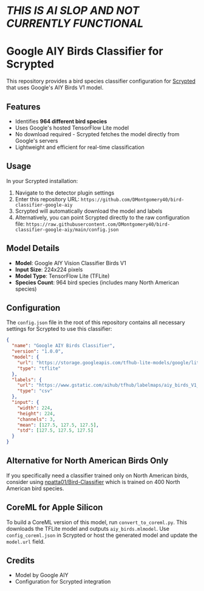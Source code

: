 # **_THIS IS AI SLOP AND NOT CURRENTLY FUNCTIONAL_**

# Google AIY Birds Classifier for Scrypted

This repository provides a bird species classifier configuration for [Scrypted](https://github.com/koush/scrypted) that uses Google's AIY Birds V1 model.

## Features

- Identifies **964 different bird species**
- Uses Google's hosted TensorFlow Lite model
- No download required - Scrypted fetches the model directly from Google's servers
- Lightweight and efficient for real-time classification

## Usage

In your Scrypted installation:

1. Navigate to the detector plugin settings
2. Enter this repository URL: `https://github.com/DMontgomery40/bird-classifier-google-aiy`
3. Scrypted will automatically download the model and labels
4. Alternatively, you can point Scrypted directly to the raw configuration file:
   `https://raw.githubusercontent.com/DMontgomery40/bird-classifier-google-aiy/main/config.json`

## Model Details

- **Model**: Google AIY Vision Classifier Birds V1
- **Input Size**: 224x224 pixels
- **Model Type**: TensorFlow Lite (TFLite)
- **Species Count**: 964 bird species (includes many North American species)

## Configuration

The `config.json` file in the root of this repository contains all necessary settings for Scrypted to use this classifier:

```json
{
  "name": "Google AIY Birds Classifier",
  "version": "1.0.0",
  "model": {
    "url": "https://storage.googleapis.com/tfhub-lite-models/google/lite-model/aiy/vision/classifier/birds_V1/3.tflite",
    "type": "tflite"
  },
  "labels": {
    "url": "https://www.gstatic.com/aihub/tfhub/labelmaps/aiy_birds_V1_labelmap.csv",
    "type": "csv"
  },
  "input": {
    "width": 224,
    "height": 224,
    "channels": 3,
    "mean": [127.5, 127.5, 127.5],
    "std": [127.5, 127.5, 127.5]
  }
}
```

## Alternative for North American Birds Only

If you specifically need a classifier trained only on North American birds, consider using [npatta01/Bird-Classifier](https://github.com/npatta01/Bird-Classifier) which is trained on 400 North American bird species.

## CoreML for Apple Silicon

To build a CoreML version of this model, run `convert_to_coreml.py`.
This downloads the TFLite model and outputs `aiy_birds.mlmodel`.
Use `config_coreml.json` in Scrypted or host the generated model and update the `model.url` field.


## Credits

- Model by Google AIY
- Configuration for Scrypted integration
